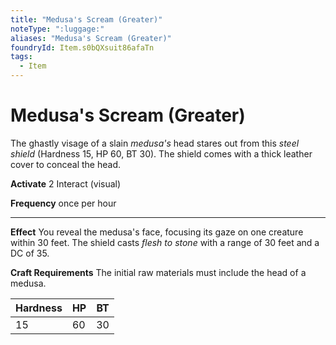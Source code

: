 ```yaml
---
title: "Medusa's Scream (Greater)"
noteType: ":luggage:"
aliases: "Medusa's Scream (Greater)"
foundryId: Item.s0bQXsuit86afaTn
tags:
  - Item
---
```


# Medusa's Scream (Greater)

The ghastly visage of a slain _medusa's_ head stares out from this _steel shield_ (Hardness 15, HP 60, BT 30). The shield comes with a thick leather cover to conceal the head.

**Activate** 2 Interact (visual)

**Frequency** once per hour

* * *

**Effect** You reveal the medusa's face, focusing its gaze on one creature within 30 feet. The shield casts _flesh to stone_ with a range of 30 feet and a DC of 35.

**Craft Requirements** The initial raw materials must include the head of a medusa.

| Hardness | HP | BT |
| --- | --- | --- |
| 15 | 60 | 30 |
